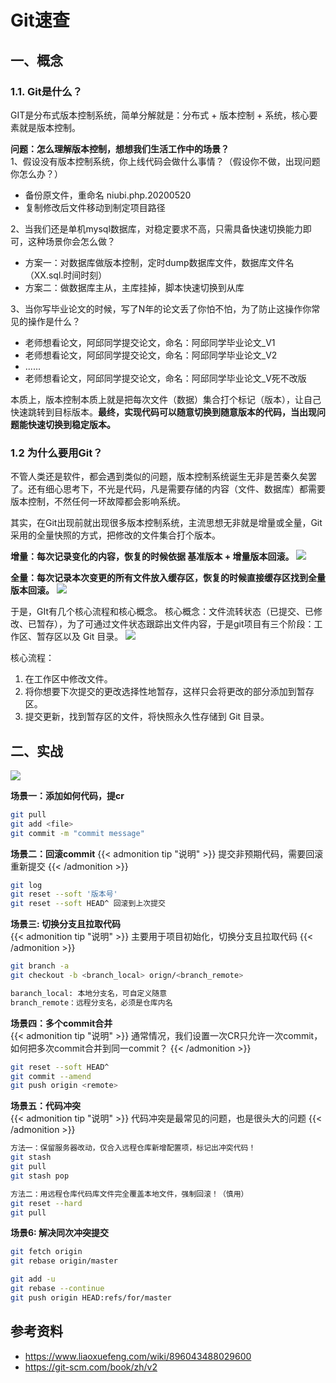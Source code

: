 # Git速查


## 一、概念
### 1.1. Git是什么？

GIT是分布式版本控制系统，简单分解就是：分布式 + 版本控制 + 系统，核心要素就是版本控制。

**问题：怎么理解版本控制，想想我们生活工作中的场景？**  
1、假设没有版本控制系统，你上线代码会做什么事情？（假设你不做，出现问题你怎么办？） 
-  备份原文件，重命名 niubi.php.20200520
- 复制修改后文件移动到制定项目路径

2、当我们还是单机mysql数据库，对稳定要求不高，只需具备快速切换能力即可，这种场景你会怎么做？
- 方案一：对数据库做版本控制，定时dump数据库文件，数据库文件名（XX.sql.时间时刻）
- 方案二：做数据库主从，主库挂掉，脚本快速切换到从库

3、当你写毕业论文的时候，写了N年的论文丢了你怕不怕，为了防止这操作你常见的操作是什么？
- 老师想看论文，阿邱同学提交论文，命名：阿邱同学毕业论文_V1
- 老师想看论文，阿邱同学提交论文，命名：阿邱同学毕业论文_V2
- ......
- 老师想看论文，阿邱同学提交论文，命名：阿邱同学毕业论文_V死不改版

本质上，版本控制本质上就是把每次文件（数据）集合打个标记（版本），让自己快速跳转到目标版本。**最终，实现代码可以随意切换到随意版本的代码，当出现问题能快速切换到稳定版本。** 

### 1.2 为什么要用Git？
不管人类还是软件，都会遇到类似的问题，版本控制系统诞生无非是苦秦久矣罢了。还有细心思考下，不光是代码，凡是需要存储的内容（文件、数据库）都需要版本控制，不然任何一环故障都会影响系统。

其实，在Git出现前就出现很多版本控制系统，主流思想无非就是增量或全量，Git采用的全量快照的方式，把修改的文件集合打个版本。

**增量：每次记录变化的内容，恢复的时候依据 基准版本 + 增量版本回滚。**
![](https://cdn.jsdelivr.net/gh/piqiu96/aqiucdn/imgs/git/deltas.jpeg)

**全量：每次记录本次变更的所有文件放入缓存区，恢复的时候直接缓存区找到全量版本回滚。**
![](https://cdn.jsdelivr.net/gh/piqiu96/aqiucdn/imgs/git/snapshots.jpeg)


于是，GIt有几个核心流程和核心概念。
核心概念：文件流转状态（已提交、已修改、已暂存），为了可通过文件状态跟踪出文件内容，于是git项目有三个阶段：工作区、暂存区以及 Git 目录。
![](https://cdn.jsdelivr.net/gh/piqiu96/aqiucdn/imgs/git/areas.jpeg)


核心流程：
1. 在工作区中修改文件。
2. 将你想要下次提交的更改选择性地暂存，这样只会将更改的部分添加到暂存区。
3. 提交更新，找到暂存区的文件，将快照永久性存储到 Git 目录。

## 二、实战

![](https://cdn.jsdelivr.net/gh/piqiu96/aqiucdn/imgs/git/cmdlist.jpeg)

**场景一：添加如何代码，提cr**
```Bash
git pull 
git add <file> 
git commit -m "commit message" 
```

**场景二：回滚commit**
{{< admonition tip "说明" >}}
提交非预期代码，需要回滚重新提交
{{< /admonition >}}
```Bash
git log
git reset --soft '版本号'
git reset --soft HEAD^ 回滚到上次提交
```

**场景三:  切换分支且拉取代码**  
{{< admonition tip "说明" >}}
主要用于项目初始化，切换分支且拉取代码
{{< /admonition >}}
```Bash
git branch -a
git checkout -b <branch_local> orign/<branch_remote>

baranch_local: 本地分支名，可自定义随意
branch_remote：远程分支名，必须是仓库内名
```

**场景四：多个commit合并**  
{{< admonition tip "说明" >}}
通常情况，我们设置一次CR只允许一次commit，如何把多次commit合并到同一commit？
{{< /admonition >}}
```Bash
git reset --soft HEAD^
git commit --amend
git push origin <remote>
```

**场景五：代码冲突**  
{{< admonition tip "说明" >}}
代码冲突是最常见的问题，也是很头大的问题
{{< /admonition >}}
```Bash
方法一：保留服务器改动，仅合入远程仓库新增配置项，标记出冲突代码！
git stash 
git pull
git stash pop

方法二：用远程仓库代码库文件完全覆盖本地文件，强制回滚！（慎用）
git reset --hard
git pull
```

**场景6: 解决同次冲突提交**
```Bash
git fetch origin
git rebase origin/master

git add -u
git rebase --continue
git push origin HEAD:refs/for/master
```

## 参考资料
- https://www.liaoxuefeng.com/wiki/896043488029600
- https://git-scm.com/book/zh/v2

